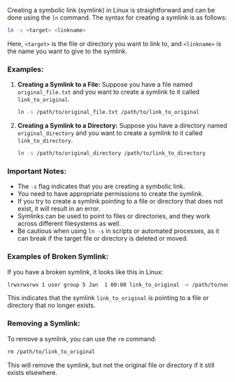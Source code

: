 Creating a symbolic link (symlink) in Linux is straightforward and can be done using the `ln` command. The syntax for creating a symlink is as follows:

```sh
ln -s <target> <linkname>
```

Here, `<target>` is the file or directory you want to link to, and `<linkname>` is the name you want to give to the symlink.

### Examples:

1. **Creating a Symlink to a File:**
   Suppose you have a file named `original_file.txt` and you want to create a symlink to it called `link_to_original`.

   ```sh
   ln -s /path/to/original_file.txt /path/to/link_to_original
   ```

2. **Creating a Symlink to a Directory:**
   Suppose you have a directory named `original_directory` and you want to create a symlink to it called `link_to_directory`.

   ```sh
   ln -s /path/to/original_directory /path/to/link_to_directory
   ```

### Important Notes:
- The `-s` flag indicates that you are creating a symbolic link.
- You need to have appropriate permissions to create the symlink.
- If you try to create a symlink pointing to a file or directory that does not exist, it will result in an error.
- Symlinks can be used to point to files or directories, and they work across different filesystems as well.
- Be cautious when using `ln -s` in scripts or automated processes, as it can break if the target file or directory is deleted or moved.

### Examples of Broken Symlink:
If you have a broken symlink, it looks like this in Linux:
```sh
lrwxrwxrwx 1 user group 5 Jan  1 00:00 link_to_original -> /path/to/non-existent-file
```
This indicates that the symlink `link_to_original` is pointing to a file or directory that no longer exists.

### Removing a Symlink:
To remove a symlink, you can use the `rm` command:
```sh
rm /path/to/link_to_original
```

This will remove the symlink, but not the original file or directory if it still exists elsewhere.